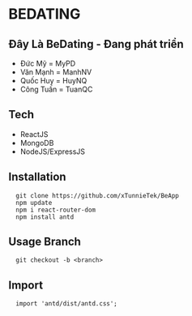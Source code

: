 # BEDATING


## Đây Là BeDating - Đang phát triển 

- Đức Mỹ = MyPD
- Văn Mạnh = ManhNV
- Quốc Huy = HuyNQ
- Công Tuấn = TuanQC

## Tech
  * ReactJS
  * MongoDB
  * NodeJS/ExpressJS
  
## Installation
      git clone https://github.com/xTunnieTek/BeApp
      npm update
      npm i react-router-dom
      npm install antd

## Usage Branch
      git checkout -b <branch>
      

## Import 
      import 'antd/dist/antd.css';
